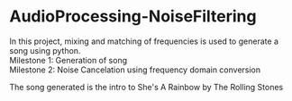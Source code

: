 # AudioProcessing-NoiseFiltering
In this project, mixing and matching of frequencies is used to generate a song using python. <br />
Milestone 1: Generation of song <br />
Milestone 2: Noise Cancelation using frequency domain conversion <br />

The song generated is the intro to She's A Rainbow by The Rolling Stones


